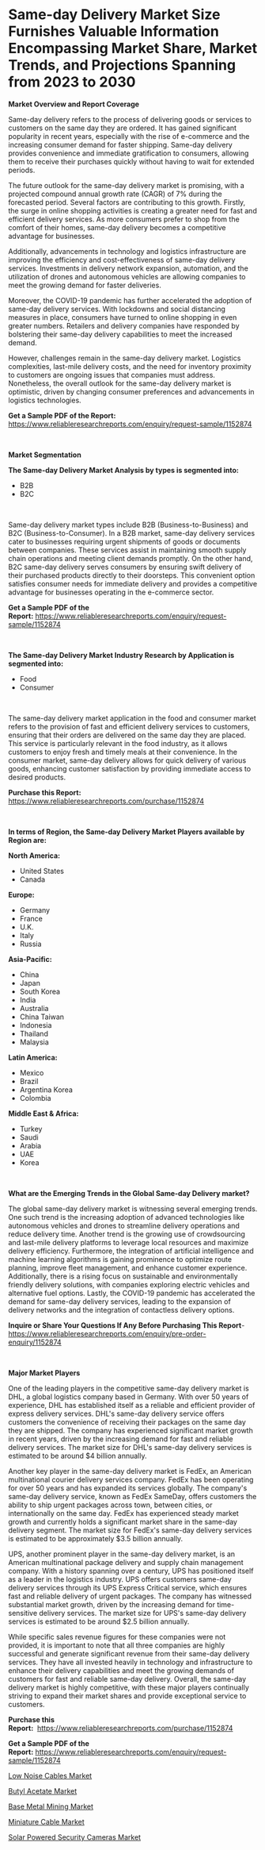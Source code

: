 <p><h1>Same-day Delivery Market Size Furnishes Valuable Information Encompassing Market Share, Market Trends, and Projections Spanning from 2023 to 2030</h1></p><p><strong>Market Overview and Report Coverage</strong></p>
<p><p>Same-day delivery refers to the process of delivering goods or services to customers on the same day they are ordered. It has gained significant popularity in recent years, especially with the rise of e-commerce and the increasing consumer demand for faster shipping. Same-day delivery provides convenience and immediate gratification to consumers, allowing them to receive their purchases quickly without having to wait for extended periods.</p><p>The future outlook for the same-day delivery market is promising, with a projected compound annual growth rate (CAGR) of 7% during the forecasted period. Several factors are contributing to this growth. Firstly, the surge in online shopping activities is creating a greater need for fast and efficient delivery services. As more consumers prefer to shop from the comfort of their homes, same-day delivery becomes a competitive advantage for businesses.</p><p>Additionally, advancements in technology and logistics infrastructure are improving the efficiency and cost-effectiveness of same-day delivery services. Investments in delivery network expansion, automation, and the utilization of drones and autonomous vehicles are allowing companies to meet the growing demand for faster deliveries.</p><p>Moreover, the COVID-19 pandemic has further accelerated the adoption of same-day delivery services. With lockdowns and social distancing measures in place, consumers have turned to online shopping in even greater numbers. Retailers and delivery companies have responded by bolstering their same-day delivery capabilities to meet the increased demand.</p><p>However, challenges remain in the same-day delivery market. Logistics complexities, last-mile delivery costs, and the need for inventory proximity to customers are ongoing issues that companies must address. Nonetheless, the overall outlook for the same-day delivery market is optimistic, driven by changing consumer preferences and advancements in logistics technologies.</p></p>
<p><strong>Get a Sample PDF of the Report:</strong> <a href="https://www.reliableresearchreports.com/enquiry/request-sample/1152874">https://www.reliableresearchreports.com/enquiry/request-sample/1152874</a></p>
<p>&nbsp;</p>
<p><strong>Market Segmentation</strong></p>
<p><strong>The Same-day Delivery Market Analysis by types is segmented into:</strong></p>
<p><ul><li>B2B</li><li>B2C</li></ul></p>
<p>&nbsp;</p>
<p><p>Same-day delivery market types include B2B (Business-to-Business) and B2C (Business-to-Consumer). In a B2B market, same-day delivery services cater to businesses requiring urgent shipments of goods or documents between companies. These services assist in maintaining smooth supply chain operations and meeting client demands promptly. On the other hand, B2C same-day delivery serves consumers by ensuring swift delivery of their purchased products directly to their doorsteps. This convenient option satisfies consumer needs for immediate delivery and provides a competitive advantage for businesses operating in the e-commerce sector.</p></p>
<p><strong>Get a Sample PDF of the Report:</strong>&nbsp;<a href="https://www.reliableresearchreports.com/enquiry/request-sample/1152874">https://www.reliableresearchreports.com/enquiry/request-sample/1152874</a></p>
<p>&nbsp;</p>
<p><strong>The Same-day Delivery Market Industry Research by Application is segmented into:</strong></p>
<p><ul><li>Food</li><li>Consumer</li></ul></p>
<p>&nbsp;</p>
<p><p>The same-day delivery market application in the food and consumer market refers to the provision of fast and efficient delivery services to customers, ensuring that their orders are delivered on the same day they are placed. This service is particularly relevant in the food industry, as it allows customers to enjoy fresh and timely meals at their convenience. In the consumer market, same-day delivery allows for quick delivery of various goods, enhancing customer satisfaction by providing immediate access to desired products.</p></p>
<p><strong>Purchase this Report:</strong>&nbsp; <a href="https://www.reliableresearchreports.com/purchase/1152874">https://www.reliableresearchreports.com/purchase/1152874</a></p>
<p>&nbsp;</p>
<p><strong>In terms of Region, the Same-day Delivery Market Players available by Region are:</strong></p>
<p>
    <p> <strong> North America: </strong>
        <ul>
            <li>United States</li>
            <li>Canada</li>
        </ul>
        </p> 
    <p> <strong> Europe: </strong>
        <ul>
            <li>Germany</li>
            <li>France</li>
            <li>U.K.</li>
            <li>Italy</li>
            <li>Russia</li>
        </ul>
        </p> 
    <p> <strong> Asia-Pacific: </strong>
        <ul>
            <li>China</li>
            <li>Japan</li>
            <li>South Korea</li>
            <li>India</li>
            <li>Australia</li>
            <li>China Taiwan</li>
            <li>Indonesia</li>
            <li>Thailand</li>
            <li>Malaysia</li>
        </ul>
        </p> 
    <p> <strong> Latin America: </strong>
        <ul>
            <li>Mexico</li>
            <li>Brazil</li>
            <li>Argentina Korea</li>
            <li>Colombia</li>
        </ul>
        </p> 
    <p> <strong> Middle East & Africa: </strong>
        <ul>
            <li>Turkey</li>
            <li>Saudi</li>
            <li>Arabia</li>
            <li>UAE</li>
            <li>Korea</li>
        </ul>
    </p>
    </p>
<p>&nbsp;</p>
<p><strong>What are the Emerging Trends in the Global Same-day Delivery market?</strong></p>
<p><p>The global same-day delivery market is witnessing several emerging trends. One such trend is the increasing adoption of advanced technologies like autonomous vehicles and drones to streamline delivery operations and reduce delivery time. Another trend is the growing use of crowdsourcing and last-mile delivery platforms to leverage local resources and maximize delivery efficiency. Furthermore, the integration of artificial intelligence and machine learning algorithms is gaining prominence to optimize route planning, improve fleet management, and enhance customer experience. Additionally, there is a rising focus on sustainable and environmentally friendly delivery solutions, with companies exploring electric vehicles and alternative fuel options. Lastly, the COVID-19 pandemic has accelerated the demand for same-day delivery services, leading to the expansion of delivery networks and the integration of contactless delivery options.</p></p>
<p><strong>Inquire or Share Your Questions If Any Before Purchasing This Report</strong>- <a href="https://www.reliableresearchreports.com/enquiry/pre-order-enquiry/1152874">https://www.reliableresearchreports.com/enquiry/pre-order-enquiry/1152874</a></p>
<p>&nbsp;</p>
<p><strong>Major Market Players</strong></p>
<p><p>One of the leading players in the competitive same-day delivery market is DHL, a global logistics company based in Germany. With over 50 years of experience, DHL has established itself as a reliable and efficient provider of express delivery services. DHL's same-day delivery service offers customers the convenience of receiving their packages on the same day they are shipped. The company has experienced significant market growth in recent years, driven by the increasing demand for fast and reliable delivery services. The market size for DHL's same-day delivery services is estimated to be around $4 billion annually.</p><p>Another key player in the same-day delivery market is FedEx, an American multinational courier delivery services company. FedEx has been operating for over 50 years and has expanded its services globally. The company's same-day delivery service, known as FedEx SameDay, offers customers the ability to ship urgent packages across town, between cities, or internationally on the same day. FedEx has experienced steady market growth and currently holds a significant market share in the same-day delivery segment. The market size for FedEx's same-day delivery services is estimated to be approximately $3.5 billion annually.</p><p>UPS, another prominent player in the same-day delivery market, is an American multinational package delivery and supply chain management company. With a history spanning over a century, UPS has positioned itself as a leader in the logistics industry. UPS offers customers same-day delivery services through its UPS Express Critical service, which ensures fast and reliable delivery of urgent packages. The company has witnessed substantial market growth, driven by the increasing demand for time-sensitive delivery services. The market size for UPS's same-day delivery services is estimated to be around $2.5 billion annually.</p><p>While specific sales revenue figures for these companies were not provided, it is important to note that all three companies are highly successful and generate significant revenue from their same-day delivery services. They have all invested heavily in technology and infrastructure to enhance their delivery capabilities and meet the growing demands of customers for fast and reliable same-day delivery. Overall, the same-day delivery market is highly competitive, with these major players continually striving to expand their market shares and provide exceptional service to customers.</p></p>
<p><strong>Purchase this Report:</strong>&nbsp;&nbsp;<a href="https://www.reliableresearchreports.com/purchase/1152874">https://www.reliableresearchreports.com/purchase/1152874</a></p>
<p></p>
<p><strong>Get a Sample PDF of the Report:</strong>&nbsp;<a href="https://www.reliableresearchreports.com/enquiry/request-sample/1152874">https://www.reliableresearchreports.com/enquiry/request-sample/1152874</a></p>
<p><p><a href="https://www.linkedin.com/pulse/low-noise-cables-market-research-report-unlocks-analysis-pnlfe/">Low Noise Cables Market</a></p><p><a href="https://medium.com/@scanw41036/butyl-acetate-market-size-growth-forecast-2023-2030-05837ed18f82">Butyl Acetate Market</a></p><p><a href="https://medium.com/@smithazim89098/base-metal-mining-market-size-growth-forecast-2023-2030-d953bf5bb0fe">Base Metal Mining Market</a></p><p><a href="https://www.linkedin.com/pulse/miniature-cable-market-challenges-opportunities-growth-drivers-i8k7e/">Miniature Cable Market</a></p><p><a href="https://www.linkedin.com/pulse/solar-powered-security-cameras-market-size-growth-forecast-7adie/">Solar Powered Security Cameras Market</a></p></p>